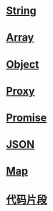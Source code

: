 
# [String](前端/js/String/index.md)

# [Array](前端/js/Array/index.md)

# [Object](前端/js/Object/index.md)

# [Proxy](前端/js/Proxy/index.md)

# [Promise](前端/js/Promise/index.md)

# [JSON](前端/js/JSON/index.md)

# [Map](前端/js/Map/index.md)

# [代码片段](前端/js/代码片段/README.md)
